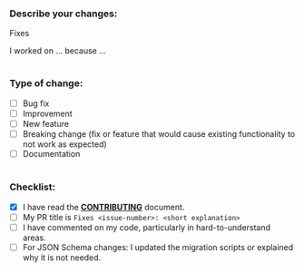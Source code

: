<!--
Thank you for your contribution!
Unless your change is trivial, please create an issue to discuss the change before creating a PR.
-->

### Describe your changes:

Fixes <issue-number>

<!--
Short blurb explaining:
- What changes did you make?
- Why did you make them?
- How did you test your changes?
-->

I worked on ... because ...

<!-- For frontend related change, please add screenshots and/or videos of your changes preview! -->

#
### Type of change:
<!-- You should choose 1 option and delete options that aren't relevant -->
- [ ] Bug fix
- [ ] Improvement
- [ ] New feature
- [ ] Breaking change (fix or feature that would cause existing functionality to not work as expected)
- [ ] Documentation

#
### Checklist:
<!-- add an x in [] if done, don't mark items that you didn't do !-->
- [x] I have read the [**CONTRIBUTING**](https://docs.meta-mart.org/developers/contribute) document.
- [ ] My PR title is `Fixes <issue-number>: <short explanation>`
- [ ] I have commented on my code, particularly in hard-to-understand areas. 
- [ ] For JSON Schema changes: I updated the migration scripts or explained why it is not needed.

<!-- Based on the type(s) of your change, uncomment the required checklist 👇 -->

<!-- Bug fix
- [ ] I have added a test that covers the exact scenario we are fixing. For complex issues, comment the issue number in the test for future reference.
-->

<!-- Improvement
- [ ] I have added tests around the new logic.
- [ ] For connector/ingestion changes: I updated the documentation.
-->

<!-- New feature
- [ ] The issue properly describes why the new feature is needed, what's the goal, and how we are building it. Any discussion
    or decision-making process is reflected in the issue.
- [ ] I have updated the documentation.
- [ ] I have added tests around the new logic.
-->

<!-- Breaking change
- [ ] I have added the tag `Backward-Incompatible-Change`.
-->
